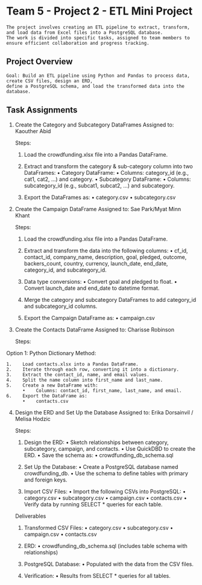 # Team 5 - Project 2 - ETL Mini Project 

    The project involves creating an ETL pipeline to extract, transform, and load data from Excel files into a PostgreSQL database. 
    The work is divided into specific tasks, assigned to team members to ensure efficient collaboration and progress tracking.
 
 ## Project Overview

    Goal: Build an ETL pipeline using Python and Pandas to process data, create CSV files, design an ERD, 
    define a PostgreSQL schema, and load the transformed data into the database.



## Task Assignments

1. Create the Category and Subcategory DataFrames
   Assigned to: Kaouther Abid
        
    Steps:
    
    1.    Load the crowdfunding.xlsx file into a Pandas DataFrame.
    
    2.    Extract and transform the category & sub-category column into two DataFrames:
          •    Category DataFrame:
          •    Columns: category_id (e.g., cat1, cat2, …) and category.
          •    Subcategory DataFrame:
          •    Columns: subcategory_id (e.g., subcat1, subcat2, …) and subcategory.
    
    3.    Export the DataFrames as:
          •    category.csv
          •    subcategory.csv

2. Create the Campaign DataFrame
   Assigned to: Sae Park/Myat Minn Khant

    Steps:
   
    1.   Load the crowdfunding.xlsx file into a Pandas DataFrame.
    
    2.   Extract and transform the data into the following columns:
         •    cf_id, contact_id, company_name, description, goal, pledged, outcome, backers_count, country, currency, launch_date, end_date, category_id, and subcategory_id.
    
    3.   Data type conversions:
         •    Convert goal and pledged to float.
         •    Convert launch_date and end_date to datetime format.
    
    4.   Merge the category and subcategory DataFrames to add category_id and subcategory_id columns.
    
    5.   Export the Campaign DataFrame as:
         •    campaign.csv

3. Create the Contacts DataFrame
   Assigned to: Charisse Robinson

    Steps:

Option 1: Python Dictionary Method:
    
    1.    Load contacts.xlsx into a Pandas DataFrame.
    2.    Iterate through each row, converting it into a dictionary.
    3.    Extract the contact_id, name, and email values.
    4.    Split the name column into first_name and last_name.
    5.    Create a new DataFrame with:
          •    Columns: contact_id, first_name, last_name, and email.
    6.    Export the DataFrame as:
          •    contacts.csv

4. Design the ERD and Set Up the Database
   Assigned to: Erika Dorsainvil / Melisa Hodzic
    
    Steps:
    
    1.    Design the ERD:
        •    Sketch relationships between category, subcategory, campaign, and contacts.
        •    Use QuickDBD to create the ERD.
        •    Save the schema as:
        •    crowdfunding_db_schema.sql
    
    2.    Set Up the Database:
        •    Create a PostgreSQL database named crowdfunding_db.
        •    Use the schema to define tables with primary and foreign keys.
    
    3.    Import CSV Files:
        •    Import the following CSVs into PostgreSQL:
        •    category.csv
        •    subcategory.csv
        •    campaign.csv
        •    contacts.csv
        •    Verify data by running SELECT * queries for each table.

    Deliverables
    
    1.    Transformed CSV Files:
        •    category.csv
        •    subcategory.csv
        •    campaign.csv
        •    contacts.csv
    
    2.    ERD:
        •    crowdfunding_db_schema.sql (includes table schema with relationships)
    
    3.    PostgreSQL Database:
        •    Populated with the data from the CSV files.
    
    4.    Verification:
        •    Results from SELECT * queries for all tables.


